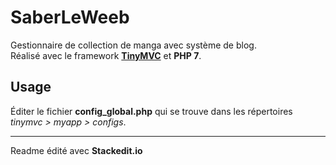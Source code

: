 # SaberLeWeeb
Gestionnaire de collection de manga avec système de blog. <br />
Réalisé avec le framework **[TinyMVC](http://www.tinymvc.com/)** et **PHP 7**.

## Usage
Éditer le fichier **config_global.php** qui se trouve dans les répertoires *tinymvc > myapp > configs*.


___
Readme édité avec **Stackedit.io**